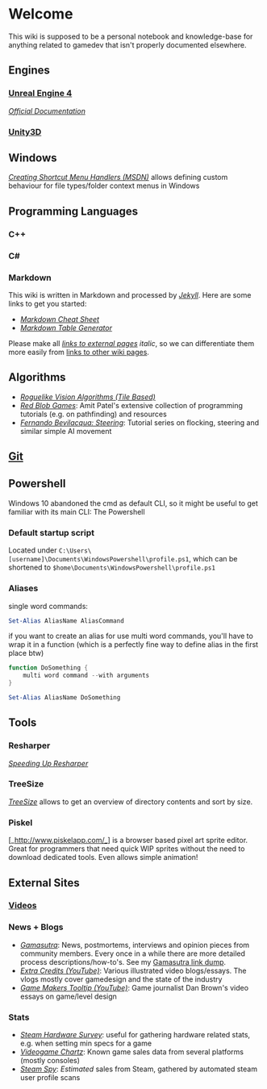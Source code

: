 # Welcome
This wiki is supposed to be a personal notebook and knowledge-base for anything related to gamedev that isn't properly documented elsewhere.

## Engines
### [Unreal Engine 4](unreal/readme.md)
[_Official Documentation_](https://docs.unrealengine.com/latest/INT/)
### [Unity3D](unity/readme.md)

## Windows
[_Creating Shortcut Menu Handlers (MSDN)_](https://msdn.microsoft.com/en-us/library/cc144171(v=VS.85).aspx#custom_verbs_desktop) allows defining custom behaviour for file types/folder context menus in Windows

## Programming Languages
### C++
### C#
### Markdown

This wiki is written in Markdown and processed by [_Jekyll_](https://jekyllrb.com/).
Here are some links to get you started:

* [_Markdown Cheat Sheet_](https://github.com/adam-p/markdown-here/wiki/Markdown-Cheatsheet)
* [_Markdown Table Generator_](http://www.tablesgenerator.com/markdown_tables)

Please make all [_links to external pages_](google.com) _italic_, so we can differentiate them more easily from [links to other wiki pages](git.md).

## Algorithms
* [_Roguelike Vision Algorithms (Tile Based)_](http://www.adammil.net/blog/v125_Roguelike_Vision_Algorithms.html)
* [_Red Blob Games_](https://www.redblobgames.com/): Amit Patel's extensive collection of programming tutorials (e.g. on pathfinding) and resources
* [_Fernando Bevilacqua: Steering_](https://tutsplus.com/authors/fernando-bevilacqua): Tutorial series on flocking, steering and similar simple AI movement

## [Git](git.md)

## Powershell
Windows 10 abandoned the cmd as default CLI, so it might be useful to get familiar with its main CLI: The Powershell

### Default startup script
Located under ```C:\Users\[username]\Documents\WindowsPowershell\profile.ps1```, which can be shortened to ```$home\Documents\WindowsPowershell\profile.ps1```

### Aliases

single word commands:
```powershell
Set-Alias AliasName AliasCommand
```
if you want to create an alias for use multi word commands, you'll have to wrap it in a function (which is a perfectly fine way to define alias in the first place btw)
```powershell
function DoSomething {
    multi word command --with arguments
}

Set-Alias AliasName DoSomething
```

## Tools
### Resharper
[_Speeding Up Resharper_](https://www.jetbrains.com/help/resharper/2016.2/Speeding_Up_ReSharper.html)
### TreeSize
[_TreeSize_](https://www.jam-software.com/treesize_free/) allows to get an overview of directory contents and sort by size.
### Piskel
[_http://www.piskelapp.com/_] is a browser based pixel art sprite editor. Great for programmers that need quick WIP sprites without the need to download dedicated tools. Even allows simple animation!

## External Sites

### [Videos](videos.md)

### News + Blogs
* [_Gamasutra_](http://www.gamasutra.com/): News, postmortems, interviews and opinion pieces from community members. Every once in a while there are more detailed process descriptions/how-to's. See my [Gamasutra link dump](gamasutra.md).
* [_Extra Credits (YouTube)_](https://www.youtube.com/user/ExtraCreditz): Various illustrated video blogs/essays. The vlogs mostly cover gamedesign and the state of the industry
* [_Game Makers Tooltip (YouTube)_](https://www.youtube.com/user/McBacon1337): Game journalist Dan Brown's video essays on game/level design 

### Stats
* [_Steam Hardware Survey_](http://store.steampowered.com/hwsurvey/): useful for gathering hardware related stats, e.g. when setting min specs for a game
* [_Videogame Chartz_](http://www.vgchartz.com/): Known game sales data from several platforms (mostly consoles)
* [_Steam Spy_](http://steamspy.com/): _Estimated_ sales from Steam, gathered by automated steam user profile scans
